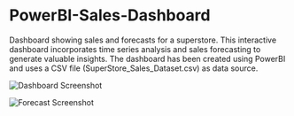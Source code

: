 # PowerBI-Sales-Dashboard
Dashboard showing sales and forecasts for a superstore.
This interactive dashboard incorporates time series analysis and sales forecasting to generate valuable insights. The dashboard has been created using PowerBI and uses a CSV file (SuperStore_Sales_Dataset.csv) as data source.

![Dashboard Screenshot](https://github.com/Prerna2599/PowerBI-Sales-Dashboard/assets/140485929/061d2a73-1046-4f23-ae8b-427e5aa7e7af)

![Forecast Screenshot](https://github.com/Prerna2599/PowerBI-Sales-Dashboard/assets/140485929/e2b69bca-1be5-4379-a541-d9703c183ded)

